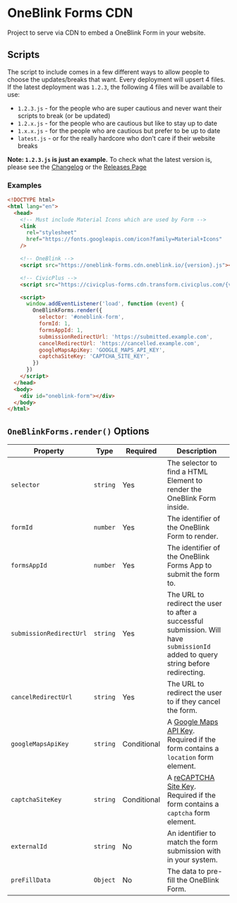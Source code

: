 # OneBlink Forms CDN

Project to serve via CDN to embed a OneBlink Form in your website.

## Scripts

The script to include comes in a few different ways to allow people to choose the updates/breaks that want. Every deployment will upsert 4 files. If the latest deployment was `1.2.3`, the following 4 files will be available to use:

- `1.2.3.js` - for the people who are super cautious and never want their scripts to break (or be updated)
- `1.2.x.js` - for the people who are cautious but like to stay up to date
- `1.x.x.js` - for the people who are cautious but prefer to be up to date
- `latest.js` - or for the really hardcore who don't care if their website breaks

**Note: `1.2.3.js` is just an example.** To check what the latest version is, please see the [Changelog](./CHANGELOG.md) or the [Releases Page](https://github.com/oneblink/forms-cdn/releases)

### Examples

```html
<!DOCTYPE html>
<html lang="en">
  <head>
    <!-- Must include Material Icons which are used by Form -->
    <link
      rel="stylesheet"
      href="https://fonts.googleapis.com/icon?family=Material+Icons"
    />

    <!-- OneBlink -->
    <script src="https://oneblink-forms.cdn.oneblink.io/{version}.js"></script>

    <!-- CivicPlus -->
    <script src="https://civicplus-forms.cdn.transform.civicplus.com/{version}.js"></script>

    <script>
      window.addEventListener('load', function (event) {
        OneBlinkForms.render({
          selector: '#oneblink-form',
          formId: 1,
          formsAppId: 1,
          submissionRedirectUrl: 'https://submitted.example.com',
          cancelRedirectUrl: 'https://cancelled.example.com',
          googleMapsApiKey: 'GOOGLE_MAPS_API_KEY',
          captchaSiteKey: 'CAPTCHA_SITE_KEY',
        })
      })
    </script>
  </head>
  <body>
    <div id="oneblink-form"></div>
  </body>
</html>
```

## `OneBlinkForms.render()` Options

| Property                | Type     | Required    | Description                                                                                                                                                |
| ----------------------- | -------- | ----------- | ---------------------------------------------------------------------------------------------------------------------------------------------------------- |
| `selector`              | `string` | Yes         | The selector to find a HTML Element to render the OneBlink Form inside.                                                                                    |
| `formId`                | `number` | Yes         | The identifier of the OneBlink Form to render.                                                                                                             |
| `formsAppId`            | `number` | Yes         | The identifier of the OneBlink Forms App to submit the form to.                                                                                            |
| `submissionRedirectUrl` | `string` | Yes         | The URL to redirect the user to after a successful submission. Will have `submissionId` added to query string before redirecting.                          |
| `cancelRedirectUrl`     | `string` | Yes         | The URL to redirect the user to if they cancel the form.                                                                                                   |
| `googleMapsApiKey`      | `string` | Conditional | A [Google Maps API Key](https://developers.google.com/maps/documentation/javascript/get-api-key). Required if the form contains a `location` form element. |
| `captchaSiteKey`        | `string` | Conditional | A [reCAPTCHA Site Key](https://developers.google.com/recaptcha/intro). Required if the form contains a `captcha` form element.                             |
| `externalId`            | `string` | No          | An identifier to match the form submission with in your system.                                                                                            |
| `preFillData`           | `Object` | No          | The data to pre-fill the OneBlink Form.                                                                                                                    |

